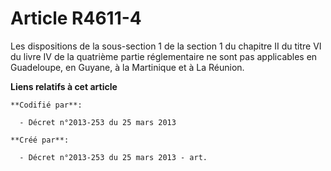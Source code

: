 # Article R4611-4

Les dispositions de la sous-section 1 de la section 1 du chapitre II du titre VI du livre IV de la quatrième partie
réglementaire ne sont pas applicables en Guadeloupe, en Guyane, à la Martinique et à La Réunion.

**Liens relatifs à cet article**

	**Codifié par**:

	  - Décret n°2013-253 du 25 mars 2013

	**Créé par**:

	  - Décret n°2013-253 du 25 mars 2013 - art.
